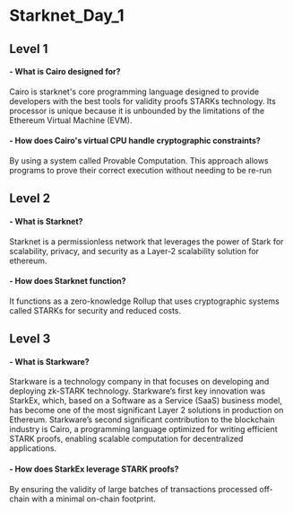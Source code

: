 # Starknet_Day_1
## Level 1
#### - What is Cairo designed for?
Cairo is starknet's core programming language designed to provide developers with the best tools for validity proofs STARKs technology.
Its processor is unique because it is unbounded by the limitations of the Ethereum Virtual Machine (EVM).
#### - How does Cairo's virtual CPU handle cryptographic constraints?
 By using a system called Provable Computation. This approach allows programs to prove their correct execution without needing to be re-run 
## Level 2
#### - What is Starknet?
Starknet is a permissionless network that leverages the power of Stark for scalability, privacy, and security as a Layer-2 scalability solution for ethereum.
#### - How does Starknet function?
It functions as a zero-knowledge Rollup that uses cryptographic systems called STARKs for security and reduced costs.
## Level 3
#### - What is Starkware?
Starkware is a technology company in that focuses on developing and deploying zk-STARK technology.
Starkware’s first key innovation was StarkEx, which, based on a Software as a Service (SaaS) business model, has become one of the most significant Layer 2 solutions in production on Ethereum.
Starkware’s second significant contribution to the blockchain industry is Cairo, a programming language optimized for writing efficient STARK proofs, enabling scalable computation for decentralized applications.
#### - How does StarkEx leverage STARK proofs?
By ensuring the validity of large batches of transactions processed off-chain with a minimal on-chain footprint.
  

